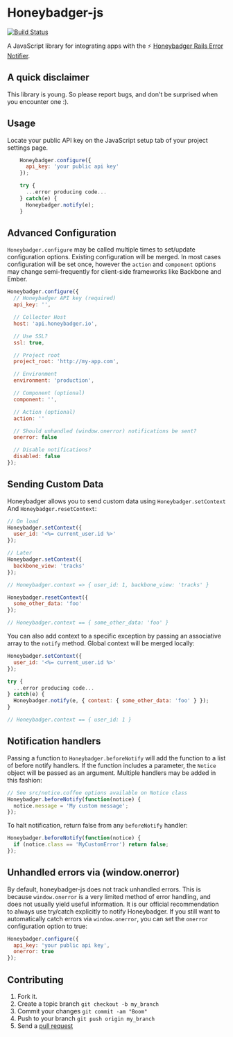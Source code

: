 # Honeybadger-js

[![Build
Status](https://travis-ci.org/honeybadger-io/honeybadger-js.png?branch=master&1)](https://travis-ci.org/honeybadger-io/honeybadger-js)

A JavaScript library for integrating apps with the :zap: [Honeybadger Rails Error Notifier](http://honeybadger.io).

## A quick disclaimer

This library is young. So please report bugs, and don't be surprised
when you encounter one :).

## Usage

Locate your public API key on the JavaScript setup tab of your project
settings page.

```javascript
    Honeybadger.configure({
      api_key: 'your public api key'
    });

    try {
      ...error producing code...
    } catch(e) {
      Honeybadger.notify(e);
    }
```

## Advanced Configuration

`Honeybadger.configure` may be called multiple times to set/update
configuration options. Existing configuration will be merged. In most
cases configuration will be set once, however the `action` and
`component` options may change semi-frequently for client-side
frameworks like Backbone and Ember.

```javascript
Honeybadger.configure({
  // Honeybadger API key (required)
  api_key: '',

  // Collector Host
  host: 'api.honeybadger.io',

  // Use SSL?
  ssl: true,

  // Project root
  project_root: 'http://my-app.com',

  // Environment
  environment: 'production',

  // Component (optional)
  component: '',

  // Action (optional)
  action: ''

  // Should unhandled (window.onerror) notifications be sent?
  onerror: false

  // Disable notifications?
  disabled: false
});
```

## Sending Custom Data

Honeybadger allows you to send custom data using
`Honeybadger.setContext` And `Honeybadger.resetContext`:

```javascript
// On load
Honeybadger.setContext({
  user_id: '<%= current_user.id %>'
});

// Later
Honeybadger.setContext({
  backbone_view: 'tracks'
});

// Honeybadger.context => { user_id: 1, backbone_view: 'tracks' }

Honeybadger.resetContext({
  some_other_data: 'foo'
});

// Honeybadger.context == { some_other_data: 'foo' }
```

You can also add context to a specific exception by passing an
associative array to the `notify` method. Global context will be
merged locally:

```javascript
Honeybadger.setContext({
  user_id: '<%= current_user.id %>'
});

try {
  ...error producing code...
} catch(e) {
  Honeybadger.notify(e, { context: { some_other_data: 'foo' } });
}

// Honeybadger.context == { user_id: 1 }
```

## Notification handlers

Passing a function to `Honeybadger.beforeNotify` will add the function
to a list of before notify handlers. If the function includes a
parameter, the `Notice` object will be passed as an argument.  Multiple
handlers may be added in this fashion:

```javascript
// See src/notice.coffee options available on Notice class
Honeybadger.beforeNotify(function(notice) {
  notice.message = 'My custom message';
});
```

To halt notification, return false from any `beforeNotify` handler:

```javascript
Honeybadger.beforeNotify(function(notice) {
  if (notice.class == 'MyCustomError') return false;
});
```

## Unhandled errors via (window.onerror)

By default, honeybadger-js does not track unhandled errors. This is
because `window.onerror` is a very limited method of error handling, and
does not usually yield useful information. It is our official
recommendation to always use try/catch explicitly to notify Honeybadger.
If you still want to automatically catch errors via `window.onerror`,
you can set the `onerror` configuration option to true:

```javascript
Honeybadger.configure({
  api_key: 'your public api key',
  onerror: true
});
```

## Contributing

1. Fork it.
2. Create a topic branch `git checkout -b my_branch`
3. Commit your changes `git commit -am "Boom"`
3. Push to your branch `git push origin my_branch`
4. Send a [pull request](https://github.com/honeybadger-io/honeybadger-js/pulls)

